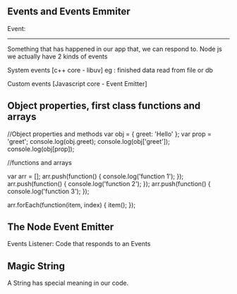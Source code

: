 Events and Events Emmiter
------------------------
Event:
*****
Something that has happened in our app that, we can respond to.
Node js we actually have 2 kinds of events

System events [c++ core - libuv]
eg : finished data read from file or db
 
Custom events [Javascript core - Event Emitter]

Object properties, first class functions and arrays
-------------------------------------------------------

//Object properties and methods
var obj = {
  greet: 'Hello'
};
var prop = 'greet';
console.log(obj.greet);
console.log(obj['greet']);
console.log(obj[prop]);

//functions and arrays

var arr = [];
arr.push(function() {
  console.log('function 1');
});
arr.push(function() {
  console.log('function 2');
});
arr.push(function() {
  console.log('function 3');
});

arr.forEach(function(item, index) {
  item();
});

The Node Event Emitter
----------------------
Events Listener: Code that responds to an Events

Magic String 
-----------
A String has special meaning in our code.




























